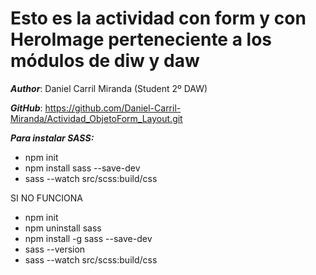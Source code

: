# Esto es la actividad con form y con HeroImage perteneciente a los módulos de diw y daw

***Author***: Daniel Carril Miranda (Student 2º DAW)

***GitHub***: https://github.com/Daniel-Carril-Miranda/Actividad_ObjetoForm_Layout.git

***Para instalar SASS:***
- npm init
- npm install sass --save-dev 
- sass --watch src/scss:build/css

SI NO FUNCIONA

- npm init
- npm uninstall sass 
- npm install -g sass --save-dev 
- sass --version
- sass --watch src/scss:build/css


